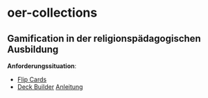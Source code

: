 # oer-collections

## Gamification in der religionspädagogischen Ausbildung

**Anforderungssituation**:

- [Flip Cards](https://johappel.github.io/oer-collections/relpaed-games/anforderungssituationen-flip-cards.html)
- [Deck Builder](https://johappel.github.io/oer-collections/relpaed-games/anforderungssituationen-builder.html) [Anleitung](https://johappel.github.io/oer-collections/relpaed-games/anforderungssituationen-builder.md)
